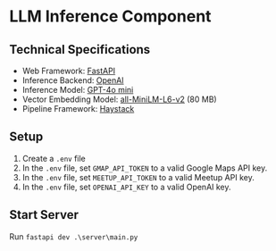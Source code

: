 # LLM Inference Component

## Technical Specifications
- Web Framework: [FastAPI](https://github.com/fastapi/fastapi)
- Inference Backend: [OpenAI](https://github.com/ollama/ollama)
- Inference Model: [GPT-4o mini](https://openai.com/index/hello-gpt-4o/)
- Vector Embedding Model: [all-MiniLM-L6-v2](https://www.sbert.net/docs/sentence_transformer/pretrained_models.html) \(80 MB\)
- Pipeline Framework: [Haystack](https://github.com/deepset-ai/haystack)

## Setup

1. Create a `.env` file
2. In the `.env` file, set `GMAP_API_TOKEN` to a valid Google Maps API key.
3. In the `.env` file, set `MEETUP_API_TOKEN` to a valid Meetup API key.
4. In the `.env` file, set `OPENAI_API_KEY` to a valid OpenAI key.

## Start Server
Run `fastapi dev .\server\main.py`
